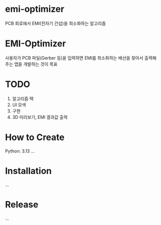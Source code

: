 # emi-optimizer
PCB 회로에서 EMI(전자기 간섭)을 최소화하는 알고리즘

# EMI-Optimizer
사용자가 PCB 파일(Gerber 등)을 입력하면 EMI를 최소화하는 배선을 찾아서 출력해주는 앱을 개발하는 것이 목표

# TODO
1. 알고리즘 택
2. UI 모색
3. 구현
4. 3D 미리보기, EMI 결과값 출력

# How to Create
Python: 3.13
...

# Installation
...

# Release
...
